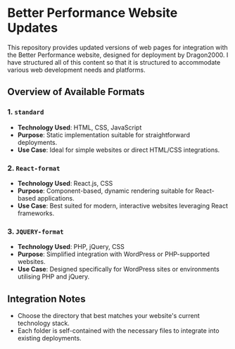 # Better Performance Website Updates

This repository provides updated versions of web pages for integration with the Better Performance website, designed for deployment by Dragon2000. I have structured all of this content so that it is structured to accommodate various web development needs and platforms.

## Overview of Available Formats

### 1. `standard`
- **Technology Used**: HTML, CSS, JavaScript
- **Purpose**: Static implementation suitable for straightforward deployments.
- **Use Case**: Ideal for simple websites or direct HTML/CSS integrations.

### 2. `React-format`
- **Technology Used**: React.js, CSS
- **Purpose**: Component-based, dynamic rendering suitable for React-based applications.
- **Use Case**: Best suited for modern, interactive websites leveraging React frameworks.

### 3. `JQUERY-format`
- **Technology Used**: PHP, jQuery, CSS
- **Purpose**: Simplified integration with WordPress or PHP-supported websites.
- **Use Case**: Designed specifically for WordPress sites or environments utilising PHP and jQuery.

## Integration Notes
- Choose the directory that best matches your website's current technology stack.
- Each folder is self-contained with the necessary files to integrate into existing deployments.

